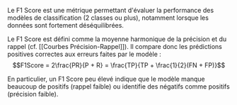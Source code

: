 

Le F1 Score est une métrique permettant d'évaluer la performance des modèles de classification (2 classes ou plus), notamment lorsque les données sont fortement déséquilibrées.

Le F1 Score est défini comme la moyenne harmonique de la précision et du rappel (cf. [[Courbes Précision-Rappel]]). Il compare donc les prédictions positives correctes aux erreurs faites par le modèle :
$$F1Score = 2\frac{PR}{P + R} = \frac{TP}{TP + \frac{1}{2}(FN + FP)}$$

En particulier, un F1 Score peu élevé indique que le modèle manque beaucoup de positifs (rappel faible) ou identifie des négatifs comme positifs (précision faible).